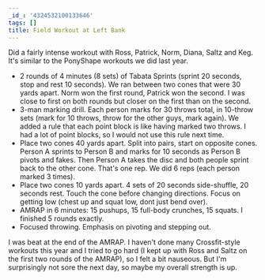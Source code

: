 ```yaml
---
_id_: '4324532100133646'
tags: []
title: Field Workout at Left Bank
---
```


Did a fairly intense workout with Ross, Patrick, Norm, Diana, Saltz and Keg. It's similar to the PonyShape workouts we did last year.

- 2 rounds of 4 minutes (8 sets) of Tabata Sprints (sprint 20 seconds, stop and rest 10 seconds). We ran between two cones that were 30 yards apart. Norm won the first round, Patrick won the second. I was close to first on both rounds but closer on the first than on the second.
- 3-man marking drill. Each person marks for 30 throws total, in 10-throw sets (mark for 10 throws, throw for the other guys, mark again). We added a rule that each point block is like having marked two throws. I had a lot of point blocks, so I would not use this rule next time.
- Place two cones 40 yards apart. Split into pairs, start on opposite cones. Person A sprints to Person B and marks for 10 seconds as Person B pivots and fakes. Then Person A takes the disc and both people sprint back to the other cone. That's one rep. We did 6 reps (each person marked 3 times).
- Place two cones 10 yards apart. 4 sets of 20 seconds side-shuffle, 20 seconds rest. Touch the cone before changing directions. Focus on getting low (chest up and squat low, dont just bend over).
- AMRAP in 6 minutes: 15 pushups, 15 full-body crunches, 15 squats. I finished 5 rounds exactly.
- Focused throwing. Emphasis on pivoting and stepping out.

I was beat at the end of the AMRAP. I haven't done many Crossfit-style workouts this year and I tried to go hard (I kept up with Ross and Saltz on the first two rounds of the AMRAP), so I felt a bit nauseous. But I'm surprisingly not sore the next day, so maybe my overall strength is up.
